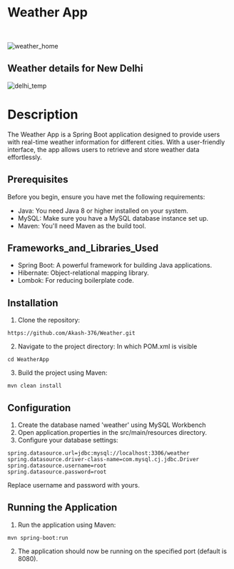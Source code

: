 # Weather App
<br>

![weather_home](https://github.com/Akash-376/Weather/assets/112763866/f18d91f5-7aba-4fbb-bb34-6ca0e31fe7f5)

## Weather details for New Delhi
![delhi_temp](https://github.com/Akash-376/Weather/assets/112763866/0543ab39-3d6f-4ce6-818e-436955d961d5)

# Description
The Weather App is a Spring Boot application designed to provide users with real-time weather information for different cities. With a user-friendly interface, the app allows users to retrieve and store weather data effortlessly.


## Prerequisites
Before you begin, ensure you have met the following requirements:

- Java: You need Java 8 or higher installed on your system.
- MySQL: Make sure you have a MySQL database instance set up.
- Maven: You'll need Maven as the build tool.

## Frameworks_and_Libraries_Used
- Spring Boot: A powerful framework for building Java applications.
- Hibernate: Object-relational mapping library.
- Lombok: For reducing boilerplate code.

## Installation
1. Clone the repository:
```
https://github.com/Akash-376/Weather.git
```
2. Navigate to the project directory:
   In which POM.xml is visible
```
cd WeatherApp
```
3. Build the project using Maven:
```
mvn clean install
```

## Configuration
1. Create the database named 'weather' using MySQL Workbench
2. Open application.properties in the src/main/resources directory.
3. Configure your database settings:
```
spring.datasource.url=jdbc:mysql://localhost:3306/weather
spring.datasource.driver-class-name=com.mysql.cj.jdbc.Driver
spring.datasource.username=root
spring.datasource.password=root
```
Replace username and password with yours.

## Running the Application
1. Run the application using Maven:
```
mvn spring-boot:run
```
2. The application should now be running on the specified port (default is 8080).




